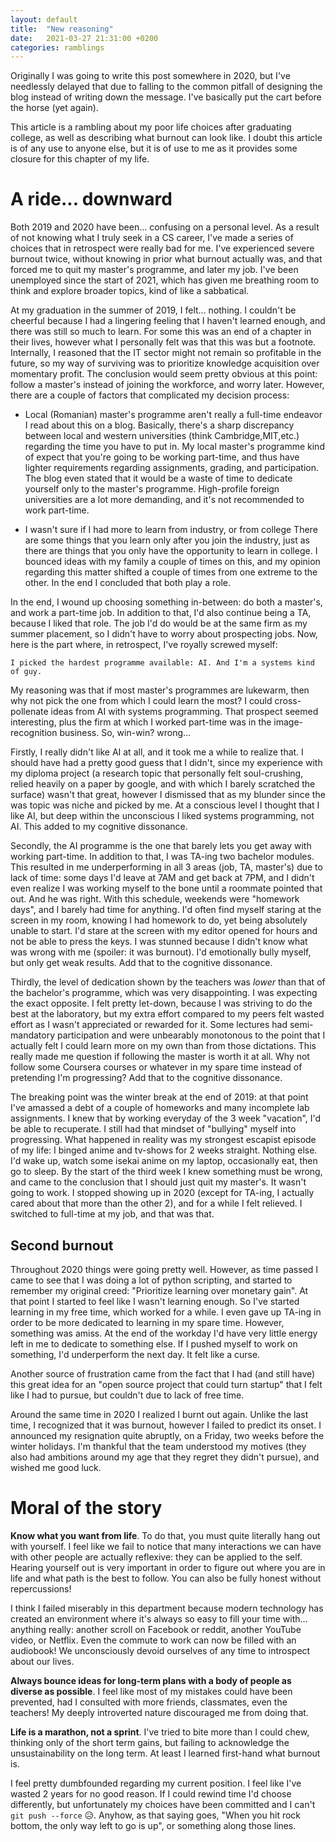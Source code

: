 ```yaml
---
layout: default
title:  "New reasoning"
date:   2021-03-27 21:31:00 +0200
categories: ramblings
---
```



Originally I was going to write this post somewhere in 2020, but I've needlessly delayed that due to falling to the common pitfall of designing the blog instead of writing down the message. I've basically put the cart before the horse (yet again).

This article is a rambling about my poor life choices after graduating college, as well as describing what burnout can look like. I doubt this article is of any use to anyone else, but it is of use to me as it provides some closure for this chapter of my life.

# A ride... downward

Both 2019 and 2020 have been... confusing on a personal level. As a result of not knowing what I truly seek in a CS career, I've made a series of choices that in retrospect were really bad for me. I've experienced severe burnout twice, without knowing in prior what burnout actually was, and that forced me to quit my master's programme, and later my job. I've been unemployed since the start of 2021, which has given me breathing room to think and explore broader topics, kind of like a sabbatical.

At my graduation in the summer of 2019, I felt... nothing. I couldn't be cheerful because I had a lingering feeling that I haven't learned enough, and there was still so much to learn. For some this was an end of a chapter in their lives, however what I personally felt was that this was but a footnote. Internally, I reasoned that the IT sector might not remain so profitable in the future, so my way of surviving was to prioritize knowledge acquisition over momentary profit. The conclusion would seem pretty obvious at this point: follow a master's instead of joining the workforce, and worry later. However, there are a couple of factors that complicated my decision process:

- Local (Romanian) master's programme aren't really a full-time endeavor
I read about this on a blog. Basically, there's a sharp discrepancy between local and western universities (think Cambridge,MIT,etc.) regarding the time you have to put in. My local master's programme kind of expect that you're going to be working part-time, and thus have lighter requirements regarding assignments, grading, and participation. The blog even stated that it would be a waste of time to dedicate yourself only to the master's programme. High-profile foreign universities are a lot more demanding, and it's not recommended to work part-time.

- I wasn't sure if I had more to learn from industry, or from college
There are some things that you learn only after you join the industry, just as there are things that you only have the opportunity to learn in college. I bounced ideas with my family a couple of times on this, and my opinion regarding this matter shifted a couple of times from one extreme to the other. In the end I concluded that both play a role.

In the end, I wound up choosing something in-between: do both a master's, and work a part-time job. In addition to that, I'd also continue being a TA, because I liked that role. The job I'd do would be at the same firm as my summer placement, so I didn't have to worry about prospecting jobs. Now, here is the part where, in retrospect, I've royally screwed myself:

```
I picked the hardest programme available: AI. And I'm a systems kind of guy.
```

My reasoning was that if most master's programmes are lukewarm, then why not pick the one from which I could learn the most? I could cross-pollenate ideas from AI with systems programming. That prospect seemed interesting, plus the firm at which I worked part-time was in the image-recognition business. So, win-win? wrong...

Firstly, I really didn't like AI at all, and it took me a while to realize that. I should have had a pretty good guess that I didn't, since my experience with my diploma project (a research topic that personally felt soul-crushing, relied heavily on a paper by google, and with which I barely scratched the surface) wasn't that great, however I dismissed that as my blunder since the was topic was niche and picked by me. At a conscious level I thought that I like AI, but deep within the unconscious I liked systems programming, not AI. This added to my cognitive dissonance.

Secondly, the AI programme is the one that barely lets you get away with working part-time. In addition to that, I was TA-ing two bachelor modules. This resulted in me underperforming in all 3 areas (job, TA, master's) due to lack of time: some days I'd leave at 7AM and get back at 7PM, and I didn't even realize I was working myself to the bone until a roommate pointed that out. And he was right. With this schedule, weekends were "homework days", and I barely had time for anything. I'd often find myself staring at the screen in my room, knowing I had homework to do, yet being absolutely unable to start. I'd stare at the screen with my editor opened for hours and not be able to press the keys. I was stunned because I didn't know what was wrong with me (spoiler: it was burnout). I'd emotionally bully myself, but only get weak results. Add that to the cognitive dissonance.

Thirdly, the level of dedication shown by the teachers was _lower_ than that of the bachelor's programme, which was very disappointing. I was expecting the exact opposite. I felt pretty let-down, because I was striving to do the best at the laboratory, but my extra effort compared to my peers felt wasted effort as I wasn't appreciated or rewarded for it. Some lectures had semi-mandatory participation and were unbearably monotonous to the point that I actually felt I could learn more on my own than from those dictations. This really made me question if following the master is worth it at all. Why not follow some Coursera courses or whatever in my spare time instead of pretending I'm progressing? Add that to the cognitive dissonance.

The breaking point was the winter break at the end of 2019: at that point I've amassed a debt of a couple of homeworks and many incomplete lab assignments. I knew that by working everyday of the 3 week "vacation", I'd be able to recuperate. I still had that mindset of "bullying" myself into progressing. What happened in reality was my strongest escapist episode of my life: I binged anime and tv-shows for 2 weeks straight. Nothing else. I'd wake up, watch some isekai anime on my laptop, occasionally eat, then go to sleep. By the start of the third week I knew something must be wrong, and came to the conclusion that I should just quit my master's. It wasn't going to work. I stopped showing up in 2020 (except for TA-ing, I actually cared about that more than the other 2), and for a while I felt relieved. I switched to full-time at my job, and that was that.

## Second burnout

Throughout 2020 things were going pretty well. However, as time passed I came to see that I was doing a lot of python scripting, and started to remember my original creed: "Prioritize learning over monetary gain". At that point I started to feel like I wasn't learning enough. So I've started learning in my free time, which worked for a while. I even gave up TA-ing in order to be more dedicated to learning in my spare time. However, something was amiss. At the end of the workday I'd have very little energy left in me to dedicate to something else. If I pushed myself to work on something, I'd underperform the next day. It felt like a curse.

Another source of frustration came from the fact that I had (and still have) this great idea for an "open source project that could turn startup" that I felt like I had to pursue, but couldn't due to lack of free time.

Around the same time in 2020 I realized I burnt out again. Unlike the last time, I recognized that it was burnout, however I failed to predict its onset. I announced my resignation quite abruptly, on a Friday, two weeks before the winter holidays. I'm thankful that the team understood my motives (they also had ambitions around my age that they regret they didn't pursue), and wished me good luck.

# Moral of the story

**Know what you want from life**. To do that, you must quite literally hang out with yourself. I feel like we fail to notice that many interactions we can have with other people are actually reflexive: they can be applied to the self. Hearing yourself out is very important in order to figure out where you are in life and what path is the best to follow. You can also be fully honest without repercussions!

I think I failed miserably in this department because modern technology has created an environment where it's always so easy to fill your time with... anything really: another scroll on Facebook or reddit, another YouTube video, or Netflix. Even the commute to work can now be filled with an audiobook! We unconsciously devoid ourselves of any time to introspect about our lives.

**Always bounce ideas for long-term plans with a body of people as diverse as possible**. I feel like most of my mistakes could have been prevented, had I consulted with more friends, classmates, even the teachers! My deeply introverted nature discouraged me from doing that.

**Life is a marathon, not a sprint**. I've tried to bite more than I could chew, thinking only of the short term gains, but failing to acknowledge the unsustainability on the long term. At least I learned first-hand what burnout is.

I feel pretty dumbfounded regarding my current position. I feel like I've wasted 2 years for no good reason. If I could rewind time I'd choose differently, but unfortunately my choices have been committed and I can't `git push --force` 😥. Anyhow, as that saying goes, "When you hit rock bottom, the only way left to go is up", or something along those lines.